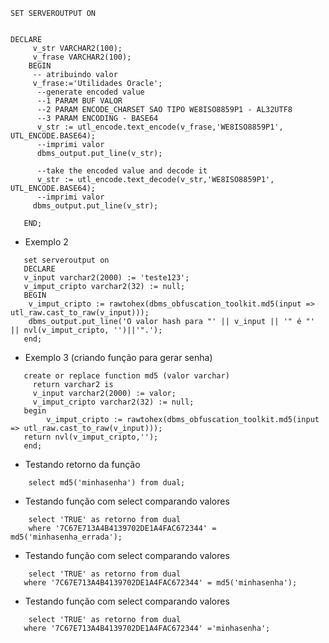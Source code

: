 ```
SET SERVEROUTPUT ON


DECLARE
     v_str VARCHAR2(100);
     v_frase VARCHAR2(100);
    BEGIN
     -- atribuindo valor
     v_frase:='Utilidades Oracle';
      --generate encoded value
      --1 PARAM BUF VALOR
      --2 PARAM ENCODE_CHARSET SAO TIPO WE8ISO8859P1 - AL32UTF8
      --3 PARAM ENCODING - BASE64
      v_str := utl_encode.text_encode(v_frase,'WE8ISO8859P1', UTL_ENCODE.BASE64);
      --imprimi valor
      dbms_output.put_line(v_str);

      --take the encoded value and decode it
      v_str := utl_encode.text_decode(v_str,'WE8ISO8859P1', UTL_ENCODE.BASE64);
      --imprimi valor
     dbms_output.put_line(v_str);

   END;

```

- Exemplo 2

```
   set serveroutput on
   DECLARE
   v_input varchar2(2000) := 'teste123';
   v_imput_cripto varchar2(32) := null;
   BEGIN
    v_imput_cripto := rawtohex(dbms_obfuscation_toolkit.md5(input => utl_raw.cast_to_raw(v_input)));
    dbms_output.put_line('O valor hash para "' || v_input || '" é "' || nvl(v_imput_cripto, '')||'".');
   end;
```

- Exemplo 3 (criando função para gerar senha)

```
   create or replace function md5 (valor varchar)
     return varchar2 is
     v_input varchar2(2000) := valor;
     v_imput_cripto varchar2(32) := null;
   begin
        v_imput_cripto := rawtohex(dbms_obfuscation_toolkit.md5(input => utl_raw.cast_to_raw(v_input)));
   return nvl(v_imput_cripto,'');
   end;
```

- Testando retorno da função

```
    select md5('minhasenha') from dual;
```

- Testando função com select comparando valores

```
    select 'TRUE' as retorno from dual
    where '7C67E713A4B4139702DE1A4FAC672344' = md5('minhasenha_errada');
```

- Testando função com select comparando valores

```
    select 'TRUE' as retorno from dual
   where '7C67E713A4B4139702DE1A4FAC672344' = md5('minhasenha');
```

- Testando função com select comparando valores

```
    select 'TRUE' as retorno from dual
   where '7C67E713A4B4139702DE1A4FAC672344' ='minhasenha';
```
